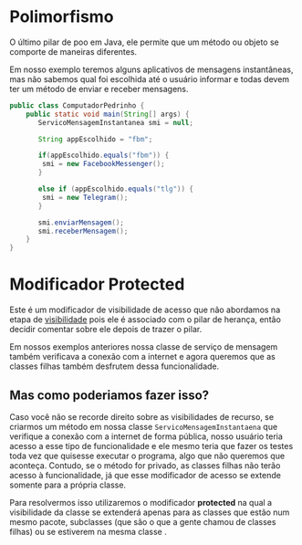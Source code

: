# Polimorfismo 

O último pilar de poo em Java, ele permite que um método ou objeto se comporte de maneiras diferentes. 

Em nosso exemplo teremos alguns aplicativos de mensagens instantâneas, mas não sabemos qual foi escolhida até o usuário informar e todas devem ter um método de enviar e receber mensagens.

```java
public class ComputadorPedrinho {
    public static void main(String[] args) {
       ServicoMensagemInstantanea smi = null; 

       String appEscolhido = "fbm";

       if(appEscolhido.equals("fbm")) {
        smi = new FacebookMessenger(); 
       }

       else if (appEscolhido.equals("tlg")) {
        smi = new Telegram();
       }

       smi.enviarMensagem();
       smi.receberMensagem();
    }
}
```

# Modificador Protected 
Este é um modificador de visibilidade de acesso que não abordamos na etapa de [visibilidade](https://github.com/Oalu04/java/tree/main/visibilidade) pois ele é associado com o pilar de herança, então decidir comentar sobre ele depois de trazer o pilar. 

Em nossos exemplos anteriores nossa classe de serviço de mensagem também verificava a conexão com a internet e agora queremos que as classes filhas também desfrutem dessa funcionalidade. 

## Mas como poderiamos fazer isso? 

Caso você não se recorde direito sobre as visibilidades de recurso, se criarmos um método em nossa classe `ServicoMensagemInstantaena` que verifique a conexão com a internet de forma pública, nosso usuário teria acesso a esse tipo de funcionalidade e ele mesmo teria que fazer os testes toda vez que quisesse executar o programa, algo que não queremos que aconteça. Contudo, se o método for privado, as classes filhas não terão acesso à funcionalidade, já que esse modificador de acesso se extende somente para a própria classe. 

Para resolvermos isso utilizaremos o modificador **protected** na qual a visibilidade da classe se extenderá apenas para as classes que estão num mesmo pacote, subclasses (que são o que a gente chamou de classes filhas) ou se estiverem na mesma classe .
